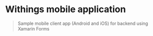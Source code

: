 # Withings mobile application

> Sample mobile client app (Android and iOS) for backend using Xamarin Forms
